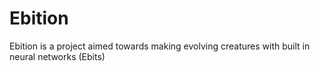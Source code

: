 # Ebition
Ebition is a project aimed towards making evolving creatures with built in neural networks (Ebits)
